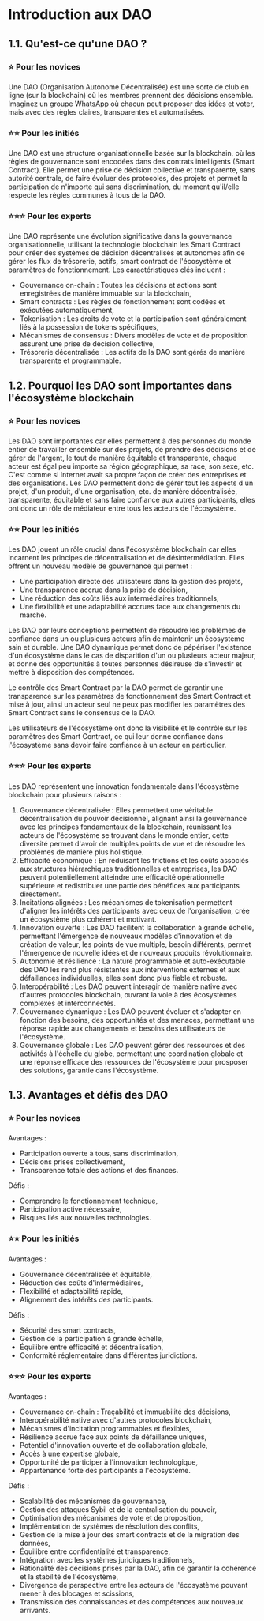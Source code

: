 # Introduction aux DAO

## 1.1. Qu'est-ce qu'une DAO ?

### ⭐ Pour les novices

Une DAO (Organisation Autonome Décentralisée) est une sorte de club en ligne (sur la blockchain) où les membres prennent des décisions ensemble. Imaginez un groupe WhatsApp où chacun peut proposer des idées et voter, mais avec des règles claires, transparentes et automatisées.

### ⭐⭐ Pour les initiés

Une DAO est une structure organisationnelle basée sur la blockchain, où les règles de gouvernance sont encodées dans des contrats intelligents (Smart Contract). Elle permet une prise de décision collective et transparente, sans autorité centrale, de faire évoluer des protocoles, des projets et permet la participation de n'importe qui sans discrimination, du moment qu'il/elle respecte les règles communes à tous de la DAO.

### ⭐⭐⭐ Pour les experts

Une DAO représente une évolution significative dans la gouvernance organisationnelle, utilisant la technologie blockchain les Smart Contract pour créer des systèmes de décision décentralisés et autonomes afin de gérer les flux de trésorerie, actifs, smart contract de l'écosystème et paramètres de fonctionnement. Les caractéristiques clés incluent :

* Gouvernance on-chain : Toutes les décisions et actions sont enregistrées de manière immuable sur la blockchain,
* Smart contracts : Les règles de fonctionnement sont codées et exécutées automatiquement,
* Tokenisation : Les droits de vote et la participation sont généralement liés à la possession de tokens spécifiques,
* Mécanismes de consensus : Divers modèles de vote et de proposition assurent une prise de décision collective,
* Trésorerie décentralisée : Les actifs de la DAO sont gérés de manière transparente et programmable.

## 1.2. Pourquoi les DAO sont importantes dans l'écosystème blockchain

### ⭐ Pour les novices

Les DAO sont importantes car elles permettent à des personnes du monde entier de travailler ensemble sur des projets, de prendre des décisions et de gérer de l'argent, le tout de manière équitable et transparente, chaque acteur est égal peu importe sa région géographique, sa race, son sexe, etc. C'est comme si Internet avait sa propre façon de créer des entreprises et des organisations. Les DAO permettent donc de gérer tout les aspects d'un projet, d'un produit, d'une organisation, etc. de manière décentralisée, transparente, équitable et sans faire confiance aux autres participants, elles ont donc un rôle de médiateur entre tous les acteurs de l'écosystème.

### ⭐⭐ Pour les initiés

Les DAO jouent un rôle crucial dans l'écosystème blockchain car elles incarnent les principes de décentralisation et de désintermédiation. Elles offrent un nouveau modèle de gouvernance qui permet :

* Une participation directe des utilisateurs dans la gestion des projets,
* Une transparence accrue dans la prise de décision,
* Une réduction des coûts liés aux intermédiaires traditionnels,
* Une flexibilité et une adaptabilité accrues face aux changements du marché.

Les DAO par leurs conceptions permettent de résoudre les problèmes de confiance dans un ou plusieurs acteurs afin de maintenir un écosystème sain et durable. Une DAO dynamique permet donc de pépériser l'existence d'un écosystème dans le cas de disparition d'un ou plusieurs acteur majeur, et donne des opportunités à toutes personnes désireuse de s'investir et mettre à disposition des compétences.

Le contrôle des Smart Contract par la DAO permet de garantir une transparence sur les paramètres de fonctionnement des Smart Contract et mise à jour, ainsi un acteur seul ne peux pas modifier les paramètres des Smart Contract sans le consensus de la DAO.

Les utilisateurs de l'écosystème ont donc la visibilité et le contrôle sur les paramètres des Smart Contract, ce qui leur donne confiance dans l'écosystème sans devoir faire confiance à un acteur en particulier.

### ⭐⭐⭐ Pour les experts

Les DAO représentent une innovation fondamentale dans l'écosystème blockchain pour plusieurs raisons :

1. Gouvernance décentralisée : Elles permettent une véritable décentralisation du pouvoir décisionnel, alignant ainsi la gouvernance avec les principes fondamentaux de la blockchain, réunissant les acteurs de l'écosystème se trouvant dans le monde entier, cette diversité permet d'avoir de multiples points de vue et de résoudre les problèmes de manière plus holistique.
2. Efficacité économique : En réduisant les frictions et les coûts associés aux structures hiérarchiques traditionnelles et entreprises, les DAO peuvent potentiellement atteindre une efficacité opérationnelle supérieure et redistribuer une partie des bénéfices aux participants directement.
3. Incitations alignées : Les mécanismes de tokenisation permettent d'aligner les intérêts des participants avec ceux de l'organisation, crée un écosystème plus cohérent et motivant.
4. Innovation ouverte : Les DAO facilitent la collaboration à grande échelle, permettant l'émergence de nouveaux modèles d'innovation et de création de valeur, les points de vue multiple, besoin différents, permet l'émergence de nouvelle idées et de nouveaux produits révolutionnaire.
5. Autonomie et résilience : La nature programmable et auto-exécutable des DAO les rend plus résistantes aux interventions externes et aux défaillances individuelles, elles sont donc plus fiable et robuste.
6. Interopérabilité : Les DAO peuvent interagir de manière native avec d'autres protocoles blockchain, ouvrant la voie à des écosystèmes complexes et interconnectés.
7. Gouvernance dynamique : Les DAO peuvent évoluer et s'adapter en fonction des besoins, des opportunités et des menaces, permettant une réponse rapide aux changements et besoins des utilisateurs de l'écosystème.
8. Gouvernance globale : Les DAO peuvent gérer des ressources et des activités à l'échelle du globe, permettant une coordination globale et une réponse efficace des ressources de l'écosystème pour prosposer des solutions, garantie dans l'écosystème.

## 1.3. Avantages et défis des DAO

### ⭐ Pour les novices

Avantages :

* Participation ouverte à tous, sans discrimination,
* Décisions prises collectivement,
* Transparence totale des actions et des finances.

Défis :

* Comprendre le fonctionnement technique,
* Participation active nécessaire,
* Risques liés aux nouvelles technologies.

### ⭐⭐ Pour les initiés

Avantages :

* Gouvernance décentralisée et équitable,
* Réduction des coûts d'intermédiaires,
* Flexibilité et adaptabilité rapide,
* Alignement des intérêts des participants.

Défis :

* Sécurité des smart contracts,
* Gestion de la participation à grande échelle,
* Équilibre entre efficacité et décentralisation,
* Conformité réglementaire dans différentes juridictions.

### ⭐⭐⭐ Pour les experts

Avantages :

* Gouvernance on-chain : Traçabilité et immuabilité des décisions,
* Interopérabilité native avec d'autres protocoles blockchain,
* Mécanismes d'incitation programmables et flexibles,
* Résilience accrue face aux points de défaillance uniques,
* Potentiel d'innovation ouverte et de collaboration globale,
* Accès à une expertise globale,
* Opportunité de participer à l'innovation technologique,
* Appartenance forte des participants a l'écosystème.

Défis :

* Scalabilité des mécanismes de gouvernance,
* Gestion des attaques Sybil et de la centralisation du pouvoir,
* Optimisation des mécanismes de vote et de proposition,
* Implémentation de systèmes de résolution des conflits,
* Gestion de la mise à jour des smart contracts et de la migration des données,
* Équilibre entre confidentialité et transparence,
* Intégration avec les systèmes juridiques traditionnels,
* Rationalité des décisions prises par la DAO, afin de garantir la cohérence et la stabilité de l'écosystème,
* Divergence de perspective entre les acteurs de l'écosystème pouvant mener à des blocages et scissions,
* Transmission des connaissances et des compétences aux nouveaux arrivants.
